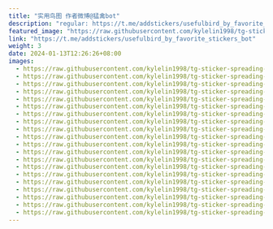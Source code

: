 ```yaml
---
title: "实用鸟图 作者微博@猛禽bot"
description: "regular: https://t.me/addstickers/usefulbird_by_favorite_stickers_bot"
featured_image: "https://raw.githubusercontent.com/kylelin1998/tg-sticker-spreading-worldwide-images/main/img/5eaf44e9-16b0-4a0c-a762-97435dd45256.jpg"
link: "https://t.me/addstickers/usefulbird_by_favorite_stickers_bot"
weight: 3
date: 2024-01-13T12:26:26+08:00
images:
  - https://raw.githubusercontent.com/kylelin1998/tg-sticker-spreading-worldwide-images/main/img/5eaf44e9-16b0-4a0c-a762-97435dd45256.jpg
  - https://raw.githubusercontent.com/kylelin1998/tg-sticker-spreading-worldwide-images/main/img/c879e486-03c3-4502-b74c-b3a53101694d.jpg
  - https://raw.githubusercontent.com/kylelin1998/tg-sticker-spreading-worldwide-images/main/img/05103fbf-9acf-40a5-8d35-fb899f23d4e2.jpg
  - https://raw.githubusercontent.com/kylelin1998/tg-sticker-spreading-worldwide-images/main/img/9ea5ef66-6040-4c5d-9515-f0f8844dbbd6.jpg
  - https://raw.githubusercontent.com/kylelin1998/tg-sticker-spreading-worldwide-images/main/img/1e4f0fa1-eb21-409d-934c-95f65453e48e.jpg
  - https://raw.githubusercontent.com/kylelin1998/tg-sticker-spreading-worldwide-images/main/img/0869eaae-0b38-4dc9-9590-caa4103076ed.jpg
  - https://raw.githubusercontent.com/kylelin1998/tg-sticker-spreading-worldwide-images/main/img/51723093-5e26-4585-9c5b-9e02ead12550.jpg
  - https://raw.githubusercontent.com/kylelin1998/tg-sticker-spreading-worldwide-images/main/img/38c034ad-478d-4139-8371-061cf5b56461.jpg
  - https://raw.githubusercontent.com/kylelin1998/tg-sticker-spreading-worldwide-images/main/img/cbad7c00-93a6-4cd7-8331-c0c997550f03.jpg
  - https://raw.githubusercontent.com/kylelin1998/tg-sticker-spreading-worldwide-images/main/img/639b9132-d5ea-4bde-adf1-a30b3cd3fd12.jpg
  - https://raw.githubusercontent.com/kylelin1998/tg-sticker-spreading-worldwide-images/main/img/4bc7abc1-1391-4f4f-aec0-26648e6f2080.jpg
  - https://raw.githubusercontent.com/kylelin1998/tg-sticker-spreading-worldwide-images/main/img/e9722b29-1055-49ba-a75c-2658a97131c1.jpg
  - https://raw.githubusercontent.com/kylelin1998/tg-sticker-spreading-worldwide-images/main/img/6fdb25d6-04e4-4097-9031-8d346a1430d7.jpg
  - https://raw.githubusercontent.com/kylelin1998/tg-sticker-spreading-worldwide-images/main/img/c5e4d7e9-5037-4221-96a5-6716049227e1.jpg
  - https://raw.githubusercontent.com/kylelin1998/tg-sticker-spreading-worldwide-images/main/img/4cfcfdb9-8d8a-44e3-a5a0-16723cd737d7.jpg
  - https://raw.githubusercontent.com/kylelin1998/tg-sticker-spreading-worldwide-images/main/img/262be0e8-d37e-48a2-9dcf-c26c47537a1c.jpg
  - https://raw.githubusercontent.com/kylelin1998/tg-sticker-spreading-worldwide-images/main/img/2f51ec3c-e82b-4e66-b555-5884857169ac.jpg
  - https://raw.githubusercontent.com/kylelin1998/tg-sticker-spreading-worldwide-images/main/img/9966e6b9-a0c7-47e0-86e7-59c6c326b5d3.jpg
  - https://raw.githubusercontent.com/kylelin1998/tg-sticker-spreading-worldwide-images/main/img/8f92d4ae-327a-4b45-b005-cdfdfae4bcb0.jpg
  - https://raw.githubusercontent.com/kylelin1998/tg-sticker-spreading-worldwide-images/main/img/7385676e-ade6-453e-b8a9-c7474b9e28c6.jpg
---
```

